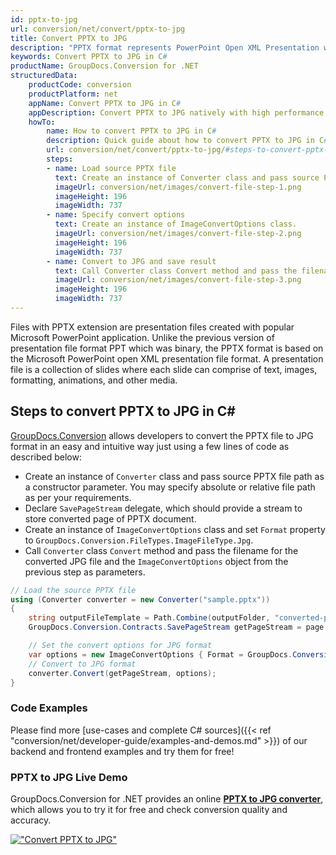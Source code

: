 ```yaml
---
id: pptx-to-jpg
url: conversion/net/convert/pptx-to-jpg
title: Convert PPTX to JPG
description: "PPTX format represents PowerPoint Open XML Presentation with .pptx extension. Learn how to convert PPTX to JPG file programmatically in C# language using GroupDocs.Conversion for .NET library."
keywords: Convert PPTX to JPG in C#
productName: GroupDocs.Conversion for .NET
structuredData:
    productCode: conversion
    productPlatform: net
    appName: Convert PPTX to JPG in C#
    appDescription: Convert PPTX to JPG natively with high performance using C# language and server side GroupDocs.Conversion for .NET APIs, without the use of any software like Microsoft or Open Office.
    howTo:
        name: How to convert PPTX to JPG in C# 
        description: Quick guide about how to convert PPTX to JPG in C# with high performance and accuracy.
        url: conversion/net/convert/pptx-to-jpg/#steps-to-convert-pptx-to-jpg-in-c
        steps:
        - name: Load source PPTX file 
          text: Create an instance of Converter class and pass source PPTX file path as a constructor parameter. You may specify absolute or relative file path as per your requirements. 
          imageUrl: conversion/net/images/convert-file-step-1.png
          imageHeight: 196
          imageWidth: 737
        - name: Specify convert options 
          text: Create an instance of ImageConvertOptions class.
          imageUrl: conversion/net/images/convert-file-step-2.png
          imageHeight: 196
          imageWidth: 737
        - name: Convert to JPG and save result 
          text: Call Converter class Convert method and pass the filename for the converted HTML file and the ImageConvertOptions object from the previous step as parameters.
          imageUrl: conversion/net/images/convert-file-step-3.png
          imageHeight: 196
          imageWidth: 737
---
```


Files with PPTX extension are presentation files created with popular Microsoft PowerPoint application. Unlike the previous version of presentation file format PPT which was binary, the PPTX format is based on the Microsoft PowerPoint open XML presentation file format. A presentation file is a collection of slides where each slide can comprise of text, images, formatting, animations, and other media.

## Steps to convert PPTX to JPG in C#

[GroupDocs.Conversion](https://products.groupdocs.com/conversion/net) allows developers to convert the PPTX file to JPG format in an easy and intuitive way just using a few lines of code as described below:

* Create an instance of `Converter` class and pass source PPTX file path as a constructor parameter. You may specify absolute or relative file path as per your requirements. 
* Declare `SavePageStream` delegate, which should provide a stream to store converted page of PPTX document.
* Create an instance of `ImageConvertOptions` class and set `Format` property to `GroupDocs.Conversion.FileTypes.ImageFileType.Jpg`.
* Call `Converter` class `Convert` method and pass the filename for the converted JPG file and the `ImageConvertOptions` object from the previous step as parameters.

```csharp
// Load the source PPTX file
using (Converter converter = new Converter("sample.pptx"))
{
    string outputFileTemplate = Path.Combine(outputFolder, "converted-page-{0}.jpg");
    GroupDocs.Conversion.Contracts.SavePageStream getPageStream = page => new FileStream(string.Format(outputFileTemplate, page), FileMode.Create);

    // Set the convert options for JPG format
    var options = new ImageConvertOptions { Format = GroupDocs.Conversion.FileTypes.ImageFileType.Jpg };   
    // Convert to JPG format
    converter.Convert(getPageStream, options);
}
```

### Code Examples

Please find more [use-cases and complete C# sources]({{< ref "conversion/net/developer-guide/examples-and-demos.md" >}}) of our backend and frontend examples and try them for free!

### PPTX to JPG Live Demo

GroupDocs.Conversion for .NET provides an online [**PPTX to JPG converter**](https://products.groupdocs.app/conversion/pptx-to-jpg), which allows you to try it for free and check conversion quality and accuracy.

[!["Convert PPTX to JPG"](conversion/net/images/convert-to-jpg/convert-pptx-to-jpg.png)](https://products.groupdocs.app/conversion/pptx-to-jpg)